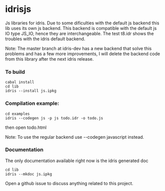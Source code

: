 # idrisjs
Js libraries for idris.
Due to some dificulties with the default js backend this lib uses its own js backend. This backend is compatible with the default js IO type JS_IO, hence they are interchangeable. The test t8.idr shows the troubles with the idris default backend.

Note: The master branch at idris-dev has a new backend that solve this problems and has a few more improvements, I will delete the backend code from this library after the next idris release.

### To build
```shell
cabal install
cd lib
idris --install js.ipkg
```

### Compilation example:
```shell
cd examples
idris --codegen js -p js todo.idr -o todo.js
```
then open todo.html

Note: To use the regular backend use --codegen javascript instead.


### Documentation
The only documentation available right now is the idris generated doc
```shell
cd lib
idris --mkdoc js.ipkg
```
Open a github issue to discuss anything related to this project.
